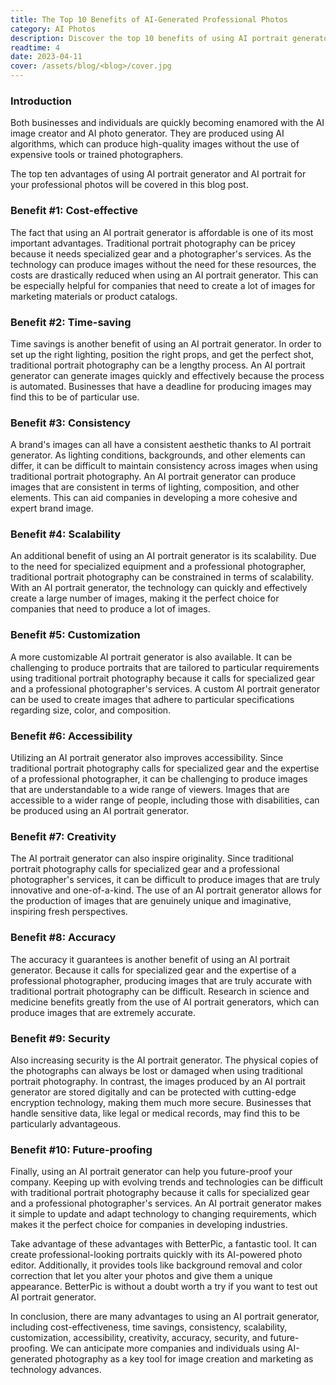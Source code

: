 ```yaml
---
title: The Top 10 Benefits of AI-Generated Professional Photos
category: AI Photos
description: Discover the top 10 benefits of using AI portrait generators for professional photos.
readtime: 4
date: 2023-04-11
cover: /assets/blog/<blog>/cover.jpg
---
```

### Introduction
Both businesses and individuals are quickly becoming enamored with the AI image creator and AI photo generator. They are produced using AI algorithms, which can produce high-quality images without the use of expensive tools or trained photographers.

The top ten advantages of using AI portrait generator and AI portrait for your professional photos will be covered in this blog post.

### Benefit #1: Cost-effective
The fact that using an AI portrait generator is affordable is one of its most important advantages. Traditional portrait photography can be pricey because it needs specialized gear and a photographer's services. As the technology can produce images without the need for these resources, the costs are drastically reduced when using an AI portrait generator. This can be especially helpful for companies that need to create a lot of images for marketing materials or product catalogs.

### Benefit #2: Time-saving
Time savings is another benefit of using an AI portrait generator. In order to set up the right lighting, position the right props, and get the perfect shot, traditional portrait photography can be a lengthy process. An AI portrait generator can generate images quickly and effectively because the process is automated.
Businesses that have a deadline for producing images may find this to be of particular use.

### Benefit #3: Consistency
A brand's images can all have a consistent aesthetic thanks to AI portrait generator. As lighting conditions, backgrounds, and other elements can differ, it can be difficult to maintain consistency across images when using traditional portrait photography. An AI portrait generator can produce images that are consistent in terms of lighting, composition, and other elements. This can aid companies in developing a more cohesive and expert brand image.

### Benefit #4: Scalability
An additional benefit of using an AI portrait generator is its scalability. Due to the need for specialized equipment and a professional photographer, traditional portrait photography can be constrained in terms of scalability. With an AI portrait generator, the technology can quickly and effectively create a large number of images, making it the perfect choice for companies that need to produce a lot of images.

### Benefit #5: Customization
A more customizable AI portrait generator is also available. It can be challenging to produce portraits that are tailored to particular requirements using traditional portrait photography because it calls for specialized gear and a professional photographer's services. A custom AI portrait generator can be used to create images that adhere to particular specifications regarding size, color, and composition.

### Benefit #6: Accessibility
Utilizing an AI portrait generator also improves accessibility.
Since traditional portrait photography calls for specialized gear and the expertise of a professional photographer, it can be challenging to produce images that are understandable to a wide range of viewers.
Images that are accessible to a wider range of people, including those with disabilities, can be produced using an AI portrait generator.

### Benefit #7: Creativity
The AI portrait generator can also inspire originality. Since traditional portrait photography calls for specialized gear and a professional photographer's services, it can be difficult to produce images that are truly innovative and one-of-a-kind. The use of an AI portrait generator allows for the production of images that are genuinely unique and imaginative, inspiring fresh perspectives.

### Benefit #8: Accuracy
The accuracy it guarantees is another benefit of using an AI portrait generator. Because it calls for specialized gear and the expertise of a professional photographer, producing images that are truly accurate with traditional portrait photography can be difficult. Research in science and medicine benefits greatly from the use of AI portrait generators, which can produce images that are extremely accurate.

### Benefit #9: Security
Also increasing security is the AI portrait generator. The physical copies of the photographs can always be lost or damaged when using traditional portrait photography. In contrast, the images produced by an AI portrait generator are stored digitally and can be protected with cutting-edge encryption technology, making them much more secure. Businesses that handle sensitive data, like legal or medical records, may find this to be particularly advantageous.

### Benefit #10: Future-proofing
Finally, using an AI portrait generator can help you future-proof your company. Keeping up with evolving trends and technologies can be difficult with traditional portrait photography because it calls for specialized gear and a professional photographer's services.
An AI portrait generator makes it simple to update and adapt technology to changing requirements, which makes it the perfect choice for companies in developing industries.

Take advantage of these advantages with BetterPic, a fantastic tool.
It can create professional-looking portraits quickly with its AI-powered photo editor.
Additionally, it provides tools like background removal and color correction that let you alter your photos and give them a unique appearance.
BetterPic is without a doubt worth a try if you want to test out AI portrait generator.

In conclusion, there are many advantages to using an AI portrait generator, including cost-effectiveness, time savings, consistency, scalability, customization, accessibility, creativity, accuracy, security, and future-proofing. We can anticipate more companies and individuals using AI-generated photography as a key tool for image creation and marketing as technology advances.